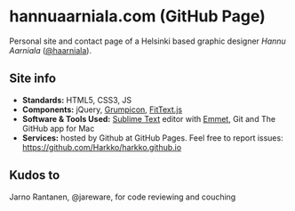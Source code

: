 # hannuaarniala.com (GitHub Page)
Personal site and contact page of a Helsinki based graphic designer *Hannu Aarniala* ([@haarniala](https://twitter.com/haarniala)).

## Site info
- **Standards:** HTML5, CSS3, JS
- **Components:** jQuery, [Grumpicon](http://www.grumpicon.com/), [FitText.js](https://github.com/adactio/FitText.js)
- **Software & Tools Used:** [Sublime Text](http://www.sublimetext.com/) editor with [Emmet](http://emmet.io/), Git and The GitHub app for Mac
- **Services:** hosted by Github at GitHub Pages. Feel free to report issues: https://github.com/Harkko/harkko.github.io

## Kudos to
Jarno Rantanen, @jareware, for code reviewing and couching
